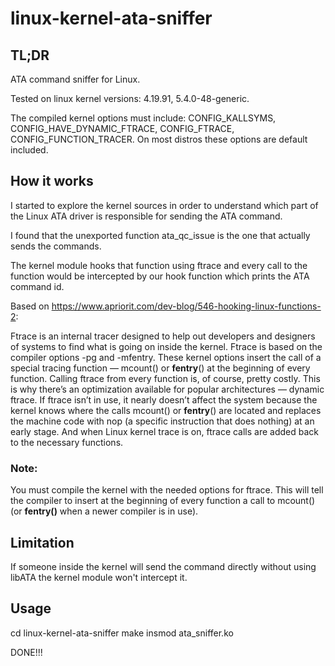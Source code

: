 # linux-kernel-ata-sniffer
## TL;DR
ATA command sniffer for Linux.

Tested on linux kernel versions: 4.19.91, 5.4.0-48-generic.

The compiled kernel options must include: CONFIG_KALLSYMS, CONFIG_HAVE_DYNAMIC_FTRACE, CONFIG_FTRACE, CONFIG_FUNCTION_TRACER. On most distros these options are default included.

## How it works

I started to explore the kernel sources in order to understand which part of the Linux ATA driver is responsible for sending the ATA command.

I found that the unexported function ata_qc_issue is the one that actually sends the commands.

The kernel module hooks that function using ftrace and every call to the function would be intercepted by our hook function which prints the ATA command id.

Based on https://www.apriorit.com/dev-blog/546-hooking-linux-functions-2:

Ftrace is an internal tracer designed to help out developers and designers of systems to find what is going on inside the kernel.
Ftrace is based on the compiler options -pg and -mfentry. These kernel options insert the call of a special tracing function — mcount() or __fentry__() at the beginning of every function. 
Calling ftrace from every function is, of course, pretty costly. This is why there’s an optimization available for popular architectures — dynamic ftrace. If ftrace isn’t in use, it nearly doesn’t affect the system because the kernel knows where the calls mcount() or __fentry__() are located and replaces the machine code with nop (a specific instruction that does nothing) at an early stage. And when Linux kernel trace is on, ftrace calls are added back to the necessary functions.

### Note:
You must compile the kernel with the needed options for ftrace. This will tell the compiler to insert at the beginning of every function a call to mcount() (or __fentry()__ when a newer compiler is in use).

## Limitation
If someone inside the kernel will send the command directly without using libATA the kernel module won't intercept it.

## Usage
cd linux-kernel-ata-sniffer
make
insmod ata_sniffer.ko

DONE!!!
